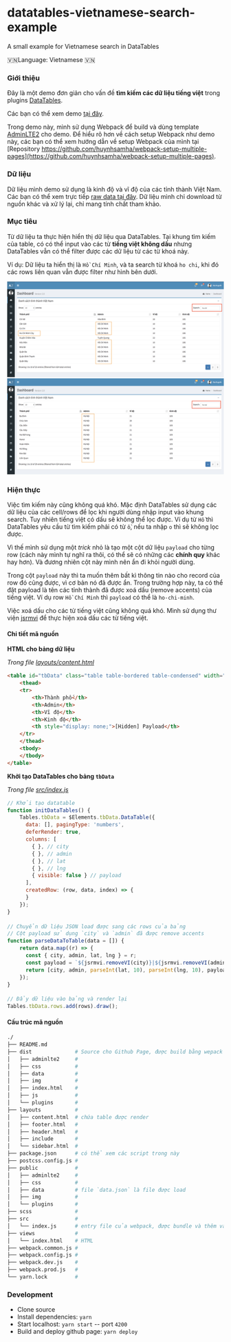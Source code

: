 # datatables-vietnamese-search-example

A small example for Vietnamese search in DataTables

🇻🇳Language: Vietnamese 🇻🇳

### Giới thiệu

Đây là một demo đơn giản cho vấn đề **tìm kiếm các dữ liệu tiếng việt** trong plugins [DataTables](https://datatables.net/).

Các bạn có thể xem demo [tại đây](https://huynhsamha.github.io/datatables-vietnamese-search-example/).

Trong demo này, mình sử dụng Webpack để build và dùng template [AdminLTE2](https://adminlte.io/themes/AdminLTE/index2.html) cho demo. Để hiểu rõ hơn về cách setup Webpack như demo này, các bạn có thể xem hướng dẫn về setup Webpack của mình tại [Repository https://github.com/huynhsamha/webpack-setup-multiple-pages](https://github.com/huynhsamha/webpack-setup-multiple-pages).

### Dữ liệu

Dữ liệu mình demo sử dụng là kinh độ và vĩ độ của các tỉnh thành Việt Nam. Các bạn có thể xem trực tiếp [raw data tại đây](https://github.com/huynhsamha/datatables-vietnamese-search-example/blob/master/public/data/data.json). Dữ liệu mình chỉ download từ nguồn khác và xử lý lại, chỉ mang tính chất tham khảo.

### Mục tiêu

Từ dữ liệu ta thực hiện hiển thị dữ liệu qua DataTables. Tại khung tìm kiếm của table, có có thể input vào các từ **tiếng việt không dấu** nhưng DataTables vẫn có thể filter được các dữ liệu từ các từ khoá này.

Ví dụ: Dữ liệu ta hiển thị là `Hồ Chí Minh`, và ta search từ khoá `ho chi`, khi đó các rows liên quan vẫn được filter như hình bên dưới.

<img src="https://github.com/huynhsamha/datatables-vietnamese-search-example/blob/master/screenshots/ho-chi.png">

<img src="https://github.com/huynhsamha/datatables-vietnamese-search-example/blob/master/screenshots/ha-noi.png">

### Hiện thực

Việc tìm kiếm này cũng không quá khó. Mặc định DataTables sử dụng các dữ liệu của các cell/rows để lọc khi người dùng nhập input vào khung search. Tuy nhiên tiếng việt có dấu sẽ không thể lọc được. Ví dụ từ `Hồ` thì DataTables yêu cầu từ tìm kiếm phải có từ `ồ`, nếu ta nhập `o` thì sẽ không lọc được.

Vì thế mình sử dụng một *trick* nhỏ là tạo một cột dữ liệu `payload` cho từng row (cách này mình tự nghĩ ra thôi, có thể sẽ có những các **chính quy** khác hay hơn). Và đương nhiên cột này mình nên ẩn đi khỏi người dùng.

Trong cột `payload` này thì ta muốn thêm bất kì thông tin nào cho record của row đó cũng được, vì cơ bản nó đã được ẩn. Trong trường hợp này, ta có thể đặt payload là tên các tỉnh thành đã được xoá dấu (remove accents) của tiếng việt. Ví dụ row `Hồ Chí Minh` thì `payload` có thể là `ho-chi-minh`.

Việc xoá dấu cho các từ tiếng việt cũng không quá khó. Mình sử dụng thư viện [jsrmvi](https://www.npmjs.com/package/jsrmvi) để thực hiện xoá dấu các từ tiếng việt.

#### Chi tiết mã nguồn

**HTML cho bảng dữ liệu**

*Trong file [layouts/content.html](https://github.com/huynhsamha/datatables-vietnamese-search-example/blob/master/layouts/content.html)*

```html
<table id="tbData" class="table table-bordered table-condensed" width="100%">
	<thead>
	<tr>
		<th>Thành phố</th>
		<th>Admin</th>
		<th>Vĩ độ</th>
		<th>Kinh độ</th>
		<th style="display: none;">[Hidden] Payload</th>
	</tr>
	</thead>
	<tbody>
	</tbody>
</table>
```

**Khởi tạo DataTables cho bảng `tbData`**

*Trong file [src/index.js](https://github.com/huynhsamha/datatables-vietnamese-search-example/blob/master/src/index.js)*

```js
// Khởi tạo datatable
function initDataTables() {
    Tables.tbData = $Elements.tbData.DataTable({
      data: [], pagingType: 'numbers',
      deferRender: true,
      columns: [
        { }, // city
        { }, // admin
        { }, // lat
        { }, // lng
        { visible: false } // payload
      ],
      createdRow: (row, data, index) => {
      }
    });
}

// Chuyển dữ liệu JSON load được sang các rows của bảng
// Cột payload sử dụng `city` và `admin` đã được remove accents
function parseDataToTable(data = []) {
    return data.map((r) => {
      const { city, admin, lat, lng } = r;
      const payload = `${jsrmvi.removeVI(city)}|${jsrmvi.removeVI(admin)}`;
      return [city, admin, parseInt(lat, 10), parseInt(lng, 10), payload];
    });
}

// Đẩy dữ liệu vào bảng và render lại
Tables.tbData.rows.add(rows).draw();
```

#### Cấu trúc mã nguồn

```bash
./
├── README.md
├── dist              # Source cho Github Page, được build bằng wepack
│   ├── adminlte2     #
│   ├── css           #
│   ├── data          #
│   ├── img           #
│   ├── index.html    #
│   ├── js            #
│   └── plugins       #
├── layouts           # 
│   ├── content.html  # chứa table được render
│   ├── footer.html   #
│   ├── header.html   #
│   ├── include       #
│   └── sidebar.html  #
├── package.json      # có thể xem các script trong này
├── postcss.config.js #
├── public            #
│   ├── adminlte2     #
│   ├── css           #
│   ├── data          # file `data.json` là file được load
│   ├── img           #
│   └── plugins       #
├── scss              #
├── src               #
│   └── index.js      # entry file của webpack, được bundle và thêm vào index.html trong dist
├── views             #
│   └── index.html    # HTML
├── webpack.common.js #
├── webpack.config.js #
├── webpack.dev.js    #
├── webpack.prod.js   #
└── yarn.lock         #
```

### Development

+ Clone source
+ Install dependencies: `yarn`
+ Start localhost: `yarn start` -- port `4200`
+ Build and deploy github page: `yarn deploy`
